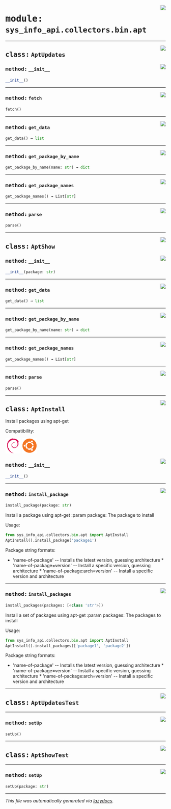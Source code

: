 <!-- markdownlint-disable -->

<a href="../src/sys_info_api/collectors/bin/apt.py#L0"><img align="right" style="float:right;" src="https://img.shields.io/badge/-source-cccccc?style=flat-square"></a>

# <kbd>module:</kbd> `sys_info_api.collectors.bin.apt`






---

<a href="../src/sys_info_api/collectors/bin/apt.py#L48"><img align="right" style="float:right;" src="https://img.shields.io/badge/-source-cccccc?style=flat-square"></a>

## <kbd>class:</kbd> `AptUpdates`




<a href="../src/sys_info_api/collectors/bin/apt.py#L49"><img align="right" style="float:right;" src="https://img.shields.io/badge/-source-cccccc?style=flat-square"></a>

### <kbd>method:</kbd> `__init__`

```python
__init__()
```








---

<a href="../src/sys_info_api/collectors/bin/apt.py#L55"><img align="right" style="float:right;" src="https://img.shields.io/badge/-source-cccccc?style=flat-square"></a>

### <kbd>method:</kbd> `fetch`

```python
fetch()
```





---

<a href="../src/sys_info_api/collectors/bin/apt.py#L32"><img align="right" style="float:right;" src="https://img.shields.io/badge/-source-cccccc?style=flat-square"></a>

### <kbd>method:</kbd> `get_data`

```python
get_data() → list
```





---

<a href="../src/sys_info_api/collectors/bin/apt.py#L40"><img align="right" style="float:right;" src="https://img.shields.io/badge/-source-cccccc?style=flat-square"></a>

### <kbd>method:</kbd> `get_package_by_name`

```python
get_package_by_name(name: str) → dict
```





---

<a href="../src/sys_info_api/collectors/bin/apt.py#L36"><img align="right" style="float:right;" src="https://img.shields.io/badge/-source-cccccc?style=flat-square"></a>

### <kbd>method:</kbd> `get_package_names`

```python
get_package_names() → List[str]
```





---

<a href="../src/sys_info_api/collectors/bin/apt.py#L60"><img align="right" style="float:right;" src="https://img.shields.io/badge/-source-cccccc?style=flat-square"></a>

### <kbd>method:</kbd> `parse`

```python
parse()
```






---

<a href="../src/sys_info_api/collectors/bin/apt.py#L100"><img align="right" style="float:right;" src="https://img.shields.io/badge/-source-cccccc?style=flat-square"></a>

## <kbd>class:</kbd> `AptShow`




<a href="../src/sys_info_api/collectors/bin/apt.py#L101"><img align="right" style="float:right;" src="https://img.shields.io/badge/-source-cccccc?style=flat-square"></a>

### <kbd>method:</kbd> `__init__`

```python
__init__(package: str)
```








---

<a href="../src/sys_info_api/collectors/bin/apt.py#L32"><img align="right" style="float:right;" src="https://img.shields.io/badge/-source-cccccc?style=flat-square"></a>

### <kbd>method:</kbd> `get_data`

```python
get_data() → list
```





---

<a href="../src/sys_info_api/collectors/bin/apt.py#L40"><img align="right" style="float:right;" src="https://img.shields.io/badge/-source-cccccc?style=flat-square"></a>

### <kbd>method:</kbd> `get_package_by_name`

```python
get_package_by_name(name: str) → dict
```





---

<a href="../src/sys_info_api/collectors/bin/apt.py#L36"><img align="right" style="float:right;" src="https://img.shields.io/badge/-source-cccccc?style=flat-square"></a>

### <kbd>method:</kbd> `get_package_names`

```python
get_package_names() → List[str]
```





---

<a href="../src/sys_info_api/collectors/bin/apt.py#L107"><img align="right" style="float:right;" src="https://img.shields.io/badge/-source-cccccc?style=flat-square"></a>

### <kbd>method:</kbd> `parse`

```python
parse()
```






---

<a href="../src/sys_info_api/collectors/bin/apt.py#L136"><img align="right" style="float:right;" src="https://img.shields.io/badge/-source-cccccc?style=flat-square"></a>

## <kbd>class:</kbd> `AptInstall`
Install packages using apt-get 

Compatibility: 

![Debian](images/icons/debian.svg) ![Ubuntu](images/icons/ubuntu.svg) 

<a href="../src/sys_info_api/collectors/bin/apt.py#L145"><img align="right" style="float:right;" src="https://img.shields.io/badge/-source-cccccc?style=flat-square"></a>

### <kbd>method:</kbd> `__init__`

```python
__init__()
```








---

<a href="../src/sys_info_api/collectors/bin/apt.py#L178"><img align="right" style="float:right;" src="https://img.shields.io/badge/-source-cccccc?style=flat-square"></a>

### <kbd>method:</kbd> `install_package`

```python
install_package(package: str)
```

Install a package using apt-get :param package: The package to install 

Usage: 

```python
from sys_info_api.collectors.bin.apt import AptInstall
AptInstall().install_package('package1')
``` 

Package string formats: 

* 'name-of-package' -- Installs the latest version, guessing architecture * 'name-of-package=version' -- Install a specific version, guessing architecture * 'name-of-package:arch=version' -- Install a specific version and architecture 

---

<a href="../src/sys_info_api/collectors/bin/apt.py#L150"><img align="right" style="float:right;" src="https://img.shields.io/badge/-source-cccccc?style=flat-square"></a>

### <kbd>method:</kbd> `install_packages`

```python
install_packages(packages: [<class 'str'>])
```

Install a set of packages using apt-get :param packages: The packages to install 

Usage: 

```python
from sys_info_api.collectors.bin.apt import AptInstall
AptInstall().install_packages(['package1', 'package2'])
``` 

Package string formats: 

* 'name-of-package' -- Installs the latest version, guessing architecture * 'name-of-package=version' -- Install a specific version, guessing architecture * 'name-of-package:arch=version' -- Install a specific version and architecture 


---

<a href="../src/sys_info_api/collectors/bin/apt.py#L199"><img align="right" style="float:right;" src="https://img.shields.io/badge/-source-cccccc?style=flat-square"></a>

## <kbd>class:</kbd> `AptUpdatesTest`







---

<a href="../src/sys_info_api/collectors/bin/apt.py#L200"><img align="right" style="float:right;" src="https://img.shields.io/badge/-source-cccccc?style=flat-square"></a>

### <kbd>method:</kbd> `setUp`

```python
setUp()
```






---

<a href="../src/sys_info_api/collectors/bin/apt.py#L207"><img align="right" style="float:right;" src="https://img.shields.io/badge/-source-cccccc?style=flat-square"></a>

## <kbd>class:</kbd> `AptShowTest`







---

<a href="../src/sys_info_api/collectors/bin/apt.py#L208"><img align="right" style="float:right;" src="https://img.shields.io/badge/-source-cccccc?style=flat-square"></a>

### <kbd>method:</kbd> `setUp`

```python
setUp(package: str)
```








---

_This file was automatically generated via [lazydocs](https://github.com/ml-tooling/lazydocs)._
